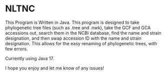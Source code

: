 # NLTNC
This Program is Written in Java.
This program is designed to take phylogenetic tree files (such as .tree and .nwk), take the GCF and GCA accessions out, search them in the NCBI database, find the name and strain designation, and then swap accession ID with the name and strain designation. This allows for the easy renaming of phylogenetic trees, with few errors.

Currently using Java 17.

I hope you enjoy and let me know of any issues!
